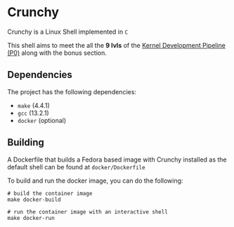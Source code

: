 # Crunchy 

Crunchy is a Linux Shell implemented in `C`

This shell aims to meet the all the **9 lvls** of the [Kernel Development Pipeline (P0)](https://kdlp.underground.software/course/fall2023/assignments/P0.md) along with the bonus section.

## Dependencies

The project has the following dependencies:
- `make` (4.4.1)
- `gcc` (13.2.1)
- `docker` (optional)

## Building

A Dockerfile that builds a Fedora based image with Crunchy installed as the default shell can be found at `docker/Dockerfile`

To build and run the docker image, you can do the following:
```
# build the container image
make docker-build

# run the container image with an interactive shell
make docker-run
```


